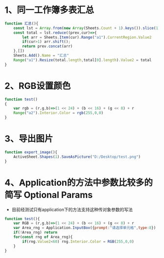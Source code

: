 # 1、同一工作簿多表汇总

```javascript
function 汇总(){
	const lst = Array.from(new Array(Sheets.Count + 1).keys()).slice(1)
	const total = lst.reduce((prev,cur)=>{
		let arr = Sheets.Item(cur).Range("a1").CurrentRegion.Value2
		if(cur>1) arr.shift();
		return prev.concat(arr)
	},[])
	Sheets.Add().Name = "汇总"
	Range("a1").Resize(total.length,total[0].length).Value2 = total
}
```

# 2、RGB设置颜色

```javascript
function test()
{
	var rgb = (r,g,b)=>(1 << 24) + (b << 16) + (g << 8) + r
	Range("a2").Interior.Color = rgb(255,0,0)
}
```

# 3、导出图片
```javascript
function export_image(){
	ActiveSheet.Shapes(1).SaveAsPicture("D:/Desktop/test.png")
}
```


# 4、Application的方法中参数比较多的简写 Optional Params
- 目前经测试只有application下的方法支持这种传对象参数的写法
```javascript
function test(){
	var RGB = (r,g,b)=>(1 << 24) + (b << 16) + (g << 8) + r
	var Area_rng = Application.InputBox({prompt:"请选择单元格",type:8})
	if(!Area_rng) return
	for(const rng of Area_rng){
		if(rng.Value2<60) rng.Interior.Color = RGB(255,0,0)
	}
}
```
